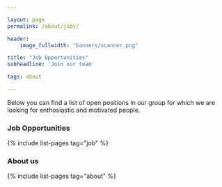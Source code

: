 ```yaml
---

layout: page
permalink: /about/jobs/

header:
    image_fullwidth: "banners/scanner.png"

title: "Job Oppertunities"
subheadline: 'Join our team'

tags: about

---
```


Below you can find a list of open positions in our group for which we are looking for enthosiastic and motivated people.

### Job Opportunities

{% include list-pages tag="job" %}

### About us

{% include list-pages tag="about" %}
